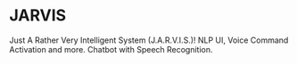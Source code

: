 # JARVIS
Just A Rather Very Intelligent System (J.A.R.V.I.S.)! NLP UI, Voice Command Activation and more. Chatbot with Speech Recognition.
